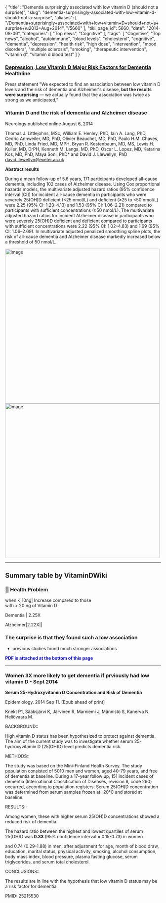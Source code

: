 {
    "title": "Dementia surprisingly associated with low vitamin D (should not a surprise)",
    "slug": "dementia-surprisingly-associated-with-low-vitamin-d-should-not-a-surprise",
    "aliases": [
        "/Dementia+surprisingly+associated+with+low+vitamin+D+should+not+a+surprise+\u2013+Aug+2014",
        "/5660"
    ],
    "tiki_page_id": 5660,
    "date": "2014-08-06",
    "categories": [
        "Top news",
        "Cognitive"
    ],
    "tags": [
        "Cognitive",
        "Top news",
        "alcohol",
        "autoimmune",
        "blood levels",
        "cholesterol",
        "cognitive",
        "dementia",
        "depression",
        "health risk",
        "high dose",
        "intervention",
        "mood disorders",
        "multiple sclerosis",
        "smoking",
        "therapeutic intervention",
        "vitamin d",
        "vitamin d blood test"
    ]
}


### [Depression, Low Vitamin D Major Risk Factors for Dementia](http://www.healthline.com/health-news/depression-and-vitamin-d-080614) Healthline

Press statement "We expected to find an association between low vitamin D levels and the risk of dementia and Alzheimer's disease,  **but the results were surprising**  — we actually found that the association was twice as strong as we anticipated,”

### Vitamin D and the risk of dementia and Alzheimer disease

Neurology published online August 6, 2014

Thomas J. Littlejohns, MSc, William E. Henley, PhD, Iain A. Lang, PhD, Cedric Annweiler, MD, PhD, Olivier Beauchet, MD, PhD, Paulo H.M. Chaves, MD, PhD, Linda Fried, MD, MPH, Bryan R. Kestenbaum, MD, MS, Lewis H. Kuller, MD, DrPH, Kenneth M. Langa, MD, PhD, Oscar L. Lopez, MD, Katarina Kos, MD, PhD, Maya Soni, PhD* and David J. Llewellyn, PhD david.llewellyn@exeter.ac.uk

 **Abstract results** 

During a mean follow-up of 5.6 years, 171 participants developed all-cause dementia, including 102 cases of Alzheimer disease. Using Cox proportional hazards models, the multivariate adjusted hazard ratios (95% confidence interval <span>[CI]</span>) for incident all-cause dementia in participants who were severely 25(OH)D deficient (<25 nmol/L) and deficient (≥25 to <50 nmol/L) were 2.25 (95% CI: 1.23–4.13) and 1.53 (95% CI: 1.06–2.21) compared to participants with sufficient concentrations (≥50 nmol/L). The multivariate adjusted hazard ratios for incident Alzheimer disease in participants who were severely 25(OH)D deficient and deficient compared to participants with sufficient concentrations were 2.22 (95% CI: 1.02–4.83) and 1.69 (95% CI: 1.06–2.69). In multivariate adjusted penalized smoothing spline plots, the risk of all-cause dementia and Alzheimer disease markedly increased below a threshold of 50 nmol/L.

<img src="https://d378j1rmrlek7x.cloudfront.net/attachments/jpeg/dementia.jpg" alt="image" width="500">
<img src="https://d378j1rmrlek7x.cloudfront.net/attachments/jpeg/dementia-f2.jpg" alt="image" width="500">

---

## Summary table by VitaminDWiki

### || Health Problem   
when < 10ng| Increase compared to those  
 with > 20 ng of Vitamin D

Dementia | 2.25X

Alzheimer|2.22X||

### The surprise is that they found such a low association   
 - previous studies found much stronger associations

 **<span style="color:#00F;">PDF is attached at the bottom of this page</span>** 

---

### Women 3X more likely to get dementia if prviously had low vitamin D - Sept 2014

 **Serum 25-Hydroxyvitamin D Concentration and Risk of Dementia** 

Epidemiology. 2014 Sep 11. <span>[Epub ahead of print]</span>

Knekt P1, Sääksjärvi K, Järvinen R, Marniemi J, Männistö S, Kanerva N, Heliövaara M.

BACKGROUND::

High vitamin D status has been hypothesized to protect against dementia. The aim of the current study was to investigate whether serum 25-hydroxyvitamin D (25(OH)D) level predicts dementia risk.

METHODS::

The study was based on the Mini-Finland Health Survey. The study population consisted of 5010 men and women, aged 40-79 years, and free of dementia at baseline. During a 17-year follow up, 151 incident cases of dementia (International Classification of Diseases, revision 8, code 290) occurred, according to population registers. Serum 25(OH)D concentration was determined from serum samples frozen at -20°C and stored at baseline.

RESULTS::

Among women, these with higher serum 25(OH)D concentrations showed a reduced risk of dementia. 

The hazard ratio between the highest and lowest quartiles of serum 25(OH)D was  **0.33**  (95% confidence interval = 0.15-0.73) in women 

and 0.74 (0.29-1.88) in men, after adjustment for age, month of blood draw, education, marital status, physical activity, smoking, alcohol consumption, body mass index, blood pressure, plasma fasting glucose, serum triglycerides, and serum total cholesterol.

CONCLUSIONS::

The results are in line with the hypothesis that low vitamin D status may be a risk factor for dementia.

PMID: 25215530